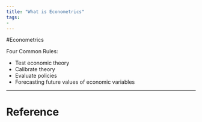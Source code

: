 ```yaml
---
title: "What is Econometrics"
tags:
- 
---
```


#Econometrics 

Four Common Rules:

- Test economic theory
- Calibrate theory
- Evaluate policies
- Forecasting future values of economic variables




---



# Reference 

